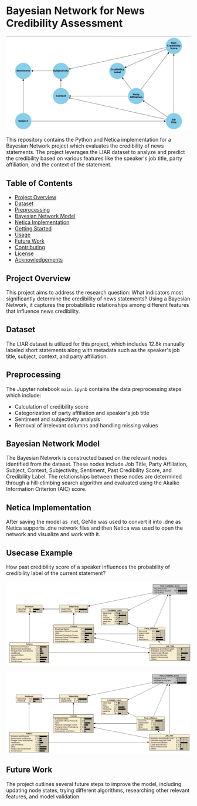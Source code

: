 # Bayesian Network for News Credibility Assessment

<p align="center">
  <img src="screenshots/bayesian_network.png" alt="Bayesian Network"/>
</p>

This repository contains the Python and Netica implementation for a Bayesian Network project which evaluates the credibility of news statements. The project leverages the LIAR dataset to analyze and predict the credibility based on various features like the speaker's job title, party affiliation, and the context of the statement.

## Table of Contents
- [Project Overview](#project-overview)
- [Dataset](#dataset)
- [Preprocessing](#preprocessing)
- [Bayesian Network Model](#bayesian-network-model)
- [Netica Implementation](#netica-implementation)
- [Getting Started](#getting-started)
- [Usage](#usage)
- [Future Work](#future-work)
- [Contributing](#contributing)
- [License](#license)
- [Acknowledgements](#acknowledgements)

## Project Overview
This project aims to address the research question: What indicators most significantly determine the credibility of news statements? Using a Bayesian Network, it captures the probabilistic relationships among different features that influence news credibility.

## Dataset
The LIAR dataset is utilized for this project, which includes 12.8k manually labeled short statements along with metadata such as the speaker's job title, subject, context, and party affiliation.

## Preprocessing
The Jupyter notebook `main.ipynb` contains the data preprocessing steps which include:
- Calculation of credibility score
- Categorization of party affiliation and speaker's job title
- Sentiment and subjectivity analysis
- Removal of irrelevant columns and handling missing values

## Bayesian Network Model
The Bayesian Network is constructed based on the relevant nodes identified from the dataset. These nodes include Job Title, Party Affiliation, Subject, Context, Subjectivity, Sentiment, Past Credibility Score, and Credibility Label. The relationships between these nodes are determined through a hill-climbing search algorithm and evaluated using the Akaike Information Criterion (AIC) score.

## Netica Implementation
After saving the model as .net, GeNIe was used to convert it into .dne as Netica supports .dne network files and then Netica was used to open the network and visualize and work with it. 

## Usecase Example
How past credibility score of a speaker influences the probability of credibility label of the current statement?
<p align="center">
  <img src="screenshots/netica_usecase_01.png" alt="Bayesian Network"/>
</p>

<p align="center">
  <img src="screenshots/netica_usecase_02.png" alt="Bayesian Network"/>
</p>


## Future Work
The project outlines several future steps to improve the model, including updating node states, trying different algorithms, researching other relevant features, and model validation.

